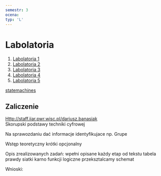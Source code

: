 ```yaml
---
semestr: 3
ocena: 
typ: 'L'
---
```


# Labolatoria
1. [Labolatoria 1](/Notatki/Semestr%203/Logika%20układów%20cyfrowych/Labolatoria/Labolatoria%201/Labolatoria%201.md)
2. [Labolatoria 2](/Notatki/Semestr%203/Logika%20układów%20cyfrowych/Labolatoria/Labolatoria%202/Labolatoria%202.md)
3. [Labolatoria 3](/Notatki/Semestr%203/Logika%20układów%20cyfrowych/Labolatoria/Labolatoria%203/Labolatoria%203.md)
4. [Labolatoria 4](/Notatki/Semestr%203/Logika%20układów%20cyfrowych/Labolatoria/Labolatoria%204/Labolatoria%204.md)
5. [Labolatoria 5](/Notatki/Semestr%203/Logika%20układów%20cyfrowych/Labolatoria/Labolatoria%205/Labolatoria%205.md)

[statemachines](/Notatki/Semestr%203/Logika%20układów%20cyfrowych/Labolatoria/statemachines.exe)
## Zaliczenie
[Http://staff.iiar.pwr.wisc.pl/dariusz.banasiak](http://staff.iiar.pwr.wisc.pl/dariusz.banasiak)  
Skorupski podstawy techniki cyfrowej  
  
  
Na sprawozdaniu dać informacje identyfikujace np. Grupe  
  
Wstęp teoretyczny krótki opcjonalny  
  
Opis zrealizowanych zadań: wpełni opisane każdy etap od tekstu tabela prawdy siatki karno funkcji logiczne przeksztalcamy schemat  
  
Wnioski: